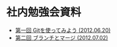 # 社内勉強会資料

* [第一回 Gitを使ってみよう (2012.06.20)](https://github.com/shunichi/seminar/blob/master/git-00-intro.md)
* [第二回 ブランチとマージ (2012.07.02)](https://github.com/shunichi/seminar/blob/master/git-01.md)
